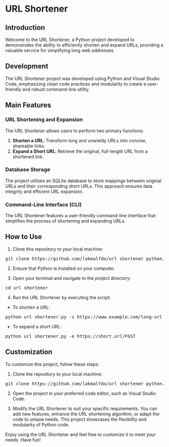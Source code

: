 # URL Shortener

## Introduction
Welcome to the URL Shortener, a Python project developed to demonstrates the ability to efficiently shorten and expand URLs, providing a valuable service for simplifying long web addresses.

## Development
The URL Shortener project was developed using Python and Visual Studio Code, emphasizing clean code practices and modularity to create a user-friendly and robust command-line utility.

## Main Features
### URL Shortening and Expansion
The URL Shortener allows users to perform two primary functions:

1. **Shorten a URL**: Transform long and unwieldy URLs into concise, shareable links.
2. **Expand a Short URL**: Retrieve the original, full-length URL from a shortened link.

### Database Storage
The project utilizes an SQLite database to store mappings between original URLs and their corresponding short URLs. This approach ensures data integrity and efficient URL expansion.

### Command-Line Interface (CLI)
The URL Shortener features a user-friendly command-line interface that simplifies the process of shortening and expanding URLs.

## How to Use
1. Clone this repository to your local machine:
<pre>git clone https://github.com/lakmalfdo/url_shortener_python.git</pre>

2. Ensure that Python is installed on your computer.

3. Open your terminal and navigate to the project directory:
<pre>cd url_shortener</pre>

4. Run the URL Shortener by executing the script:

- To shorten a URL:
<pre>python url_shortener.py -s https://www.example.com/long-url</pre>

- To expand a short URL:
<pre>python url_shortener.py -e https://short.url/FGST</pre>

## Customization
To customize this project, follow these steps:

1. Clone the repository to your local machine:

<pre>git clone https://github.com/lakmalfdo/url_shortener_python.git</pre>

2. Open the project in your preferred code editor, such as Visual Studio Code.

3. Modify the URL Shortener to suit your specific requirements. You can add new features, enhance the URL shortening algorithm, or adapt the code to unique needs. This project showcases the flexibility and modularity of Python code.

Enjoy using the URL Shortener and feel free to customize it to meet your needs. Have fun!
